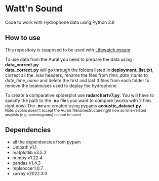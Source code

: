 # Watt'n Sound
Code to work with Hydrophone data using Python 3.9

## How to use
This repository is supposed to be used with [Lifewatch pypam](https://github.com/lifewatch/pypam)

To use data from the Aural you need to prepare the data using **data_correct.py**  
**data_correct.py** will go through the folders listed in **deployment_list.txt**, correct all the .wav headers, rename the files from _time_date_name_ to _date_time_name_ and delete the first and last 3 files from each folder to remove the boatnoises used to deplay the hydrophone

To create a comparative spiderplot use **radarchartv7.py**. You will have to specify the path to the **.nc** files you want to compare (works with 2 files right now)
The **.nc** are created using pypams **acoustic_dataset.py**.  
<sub> Note: pypam doesn't accept the Aurals filenamestructure right now so time-related anaylsis (e.g. spectrograms) cannot be used </sub>

## Dependencies
- all the dependencies from pypam
- Unipath v1.1
- matplotlib v3.5.2
- numpy v1.22.4
- pandas v1.4.3
- mplsoccer1.0.7
- xarray v2022.3.0
